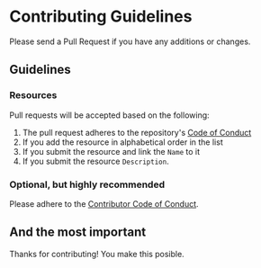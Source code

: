# Contributing Guidelines

Please send a Pull Request if you have any additions or changes.

## Guidelines

### Resources

Pull requests will be accepted based on the following:

1. The pull request adheres to the repository's [Code of Conduct](/.github/CODE_OF_CONDUCT.md)
1. If you add the resource in alphabetical order in the list
1. If you submit the resource and link the `Name` to it
1. If you submit the resource `Description`. 

### Optional, but highly recommended

Please adhere to the [Contributor Code of Conduct](/.github/CODE_OF_CONDUCT.md).

## And the most important

Thanks for contributing! You make this posible.
